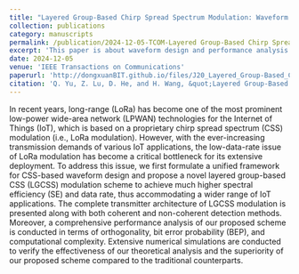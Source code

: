 ```yaml
---
title: "Layered Group-Based Chirp Spread Spectrum Modulation: Waveform Design and Performance Analysis"
collection: publications
category: manuscripts
permalink: /publication/2024-12-05-TCOM-Layered Group-Based Chirp Spread Spectrum Modulation Waveform Design and Performance Analysis-number-20
excerpt: 'This paper is about waveform design and performance analysis for layered group-based chirp spread spectrum modulation.'
date: 2024-12-05
venue: 'IEEE Transactions on Communications'
paperurl: 'http://dongxuanBIT.github.io/files/J20_Layered_Group-Based_Chirp_Spread_Spectrum_Modulation_Waveform_Design_and_Performance_Analysis.pdf'
citation: 'Q. Yu, Z. Lu, D. He, and H. Wang, &quot;Layered Group-Based Chirp Spread Spectrum Modulation: Waveform Design and Performance Analysis,&quot; <i>IEEE Trans. Commun.</i>, Early Access, Oct. 2024.'
---
```


In recent years, long-range (LoRa) has become one of the most prominent low-power wide-area network (LPWAN) technologies for the Internet of Things (IoT), which is based on a proprietary chirp spread spectrum (CSS) modulation (i.e., LoRa modulation). However, with the ever-increasing transmission demands of various IoT applications, the low-data-rate issue of LoRa modulation has become a critical bottleneck for its extensive deployment. To address this issue, we first formulate a unified framework for CSS-based waveform design and propose a novel layered group-based CSS (LGCSS) modulation scheme to achieve much higher spectral efficiency (SE) and data rate, thus accommodating a wider range of IoT applications. The complete transmitter architecture of LGCSS modulation is presented along with both coherent and non-coherent detection methods. Moreover, a comprehensive performance analysis of our proposed scheme is conducted in terms of orthogonality, bit error probability (BEP), and computational complexity. Extensive numerical simulations are conducted to verify the effectiveness of our theoretical analysis and the superiority of our proposed scheme compared to the traditional counterparts.